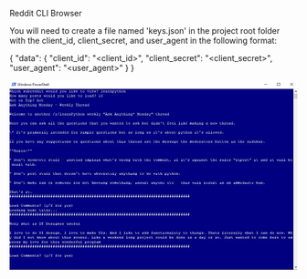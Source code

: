 Reddit CLI Browser

You will need to create a file named 'keys.json' in the project root folder with the client_id, client_secret, and user_agent in the following format:

{
    "data": {
        "client_id": "<client_id>",
        "client_secret": "<client_secret>",
        "user_agent": "<user_agent>"
    }
}

<img src="example.jpg" alt="Example of reddit browser in PowerShell"/>

